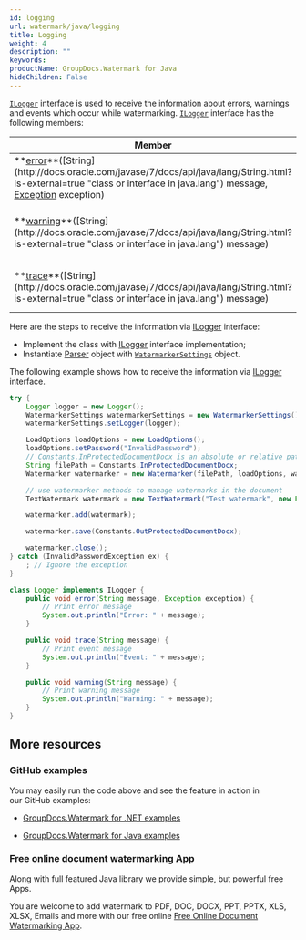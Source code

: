 ```yaml
---
id: logging
url: watermark/java/logging
title: Logging
weight: 4
description: ""
keywords: 
productName: GroupDocs.Watermark for Java
hideChildren: False
---
```

[`ILogger`](https://apireference.groupdocs.com/java/watermark/com.groupdocs.watermark.options/ILogger "interface in com.groupdocs.watermark.options") interface is used to receive the information about errors, warnings and events which occur while watermarking. [`ILogger`](https://apireference.groupdocs.com/java/watermark/com.groupdocs.watermark.options/ILogger "interface in com.groupdocs.watermark.options") interface has the following members:

| Member | Description |
| --- | --- |
| **[error](https://apireference.groupdocs.com/java/watermark/com.groupdocs.watermark.options/ILogger#error(java.lang.String,%20java.lang.Exception))**([String](http://docs.oracle.com/javase/7/docs/api/java/lang/String.html?is-external=true "class or interface in java.lang") message, [Exception](http://docs.oracle.com/javase/7/docs/api/java/lang/Exception.html?is-external=true "class or interface in java.lang") exception) | Logs an error that occurred during watermarking. |
| **[warning](https://apireference.groupdocs.com/java/watermark/com.groupdocs.watermark.options/ILogger#warning(java.lang.String))**([String](http://docs.oracle.com/javase/7/docs/api/java/lang/String.html?is-external=true "class or interface in java.lang") message) | Logs a warning that occurred during watermarking. |
| **[trace](https://apireference.groupdocs.com/java/watermark/com.groupdocs.watermark.options/ILogger#trace(java.lang.String))**([String](http://docs.oracle.com/javase/7/docs/api/java/lang/String.html?is-external=true "class or interface in java.lang") message) | Logs an event occurred during watermarking. |

Here are the steps to receive the information via [ILogger](https://apireference.groupdocs.com/java/watermark/com.groupdocs.watermark.options/ILogger "interface in com.groupdocs.watermark.options") interface:

*   Implement the class with [ILogger](https://apireference.groupdocs.com/java/watermark/com.groupdocs.watermark.options/ILogger "interface in com.groupdocs.watermark.options") interface implementation;
*   Instantiate [Parser](https://apireference.groupdocs.com/java/watermark/com.groupdocs.watermark/Watermarker) object with [`WatermarkerSettings`](https://apireference.groupdocs.com/java/watermark/com.groupdocs.watermark.options/WatermarkerSettings "class in com.groupdocs.watermark.options") object.

The following example shows how to receive the information via [ILogger](https://apireference.groupdocs.com/java/watermark/com.groupdocs.watermark.options/ILogger "interface in com.groupdocs.watermark.options") interface.

```java
try {
    Logger logger = new Logger();
    WatermarkerSettings watermarkerSettings = new WatermarkerSettings();
    watermarkerSettings.setLogger(logger);

    LoadOptions loadOptions = new LoadOptions();
    loadOptions.setPassword("InvalidPassword");
    // Constants.InProtectedDocumentDocx is an absolute or relative path to your document. Ex: @"C:\\Docs\\protected-document.docx"
    String filePath = Constants.InProtectedDocumentDocx;
    Watermarker watermarker = new Watermarker(filePath, loadOptions, watermarkerSettings);

    // use watermarker methods to manage watermarks in the document
    TextWatermark watermark = new TextWatermark("Test watermark", new Font("Arial", 12));

    watermarker.add(watermark);

    watermarker.save(Constants.OutProtectedDocumentDocx);

    watermarker.close();
} catch (InvalidPasswordException ex) {
    ; // Ignore the exception
}

class Logger implements ILogger {
    public void error(String message, Exception exception) {
        // Print error message
        System.out.println("Error: " + message);
    }

    public void trace(String message) {
        // Print event message
        System.out.println("Event: " + message);
    }

    public void warning(String message) {
        // Print warning message
        System.out.println("Warning: " + message);
    }
}
```

## More resources

### GitHub examples

You may easily run the code above and see the feature in action in our GitHub examples:

*   [GroupDocs.Watermark for .NET examples](https://github.com/groupdocs-watermark/GroupDocs.Watermark-for-.NET)
    
*   [GroupDocs.Watermark for Java examples](https://github.com/groupdocs-watermark/GroupDocs.Watermark-for-Java)
    
### Free online document watermarking App

Along with full featured Java library we provide simple, but powerful free Apps.

You are welcome to add watermark to PDF, DOC, DOCX, PPT, PPTX, XLS, XLSX, Emails and more with our free online [Free Online Document Watermarking App](https://products.groupdocs.app/watermark).
